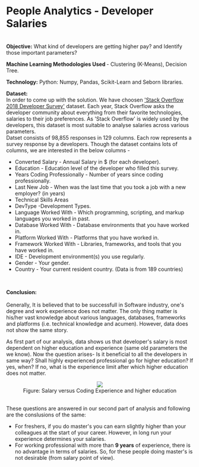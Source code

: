 # People Analytics - Developer Salaries
<br><b>Objective:</b> What kind of developers are getting higher pay? and Identify those important parameters?
<br>

<b> Machine Learning Methodologies Used </b>- Clustering (K-Means), Decision Tree.
  <br>

<b>Technology:</b> Python: Numpy, Pandas, Scikit-Learn and Seborn libraries.
  <br>

<b>Dataset:</b><br>
In order to come up with the solution. We have choosen <a href='https://www.kaggle.com/stackoverflow/stack-overflow-2018-developer-survey'>'Stack Overflow 2018 Developer Survey'</a> dataset. Each year, Stack Overflow asks the developer community about everything from their favorite technologies, salaries to their job preferences. As 'Stack Overflow' is widely used by the developers, this dataset is most suitable to analyse salaries across various parameters.<br>
Datset consists of 98,855 responses in 129 columns. Each row represents a survey response by a developers. Though the dataset contains lots of columns, we are interested in the below columns -
<ul><li>Converted Salary - Annual Salary in $ (for each developer). 
<li>Education - Education level of the developer who filled this survey. 
<li>Years Coding Professionally - Number of years since coding professionally. 
<li>Last New Job - When was the last time that you took a job with a new employer? (in years) 
<li>Technical Skills Areas 
<li>DevType -Development Types. 
<li>Language Worked With - Which programming, scripting, and markup languages you worked in past. 
<li>Database Worked With - Database environments that you have worked in. 
<li>Platform Worked With - Platforms that you have worked in. 
<li>Framework Worked With - Libraries, frameworks, and tools that you have worked in. 
<li>IDE - Development environment(s) you use regularly. 
<li>Gender - Your gender. 
<li>Country - Your current resident country. (Data is from 189 countries)
  </ul>
  <br>
  
  <b>Conclusion:</b>
<br>  
Generally, It is believed that to be successfull in Software industry, one's degree and work experience does not matter. The only thing matter is his/her vast knowledge about various languages, databases, frameworks and platforms (i.e. technical knowledge and acumen). However, data does not show the same story. <br>
 
As first part of our analysis, data shows us that developer's salary is most dependent on higher education and experience (same old parameters the we know). Now the question arises- Is it beneficial to all the developers in same way? Shall highly experienced professional go for higher education? If yes, when? If no, what is the experience limit after which higher education does not matter.
<br>
<p align="center"><img src="https://github.com/kpratikin/developer_salary/blob/master/Conclusion_Sns.PNG">
 <br>Figure: Salary versus Coding Experience and higher education
 </p>
<br>
These questions are answered in our second part of analysis and following are the conslusions of the same:<br>
<ul><li>For freshers, if you do master's you can earn slightly higher than your colleagues at the start of your career. However, in long run your experience determines your salaries.
<li>For working professional with more than <b>9 years</b> of experience, there is no advantage in terms of salaries. So, for these people doing master's is not desirable (from salary point of view).
